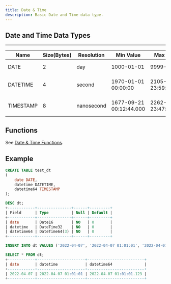 ```yaml
---
title: Date & Time
description: Basic Date and Time data type.
---
```


## Date and Time Data Types

---
|  Name | Size(Bytes)    |  Resolution | Min Value             | Max Value                     | Description
|------------| ------- |  ---------- | --------------------- |------------------------------ | ---------------------- |
|  DATE      | 2 |  day        | 1000-01-01            | 9999-12-31                    | YYYY-MM-DD             |
|  DATETIME  | 4 |  second     | 1970-01-01 00:00:00   | 2105-12-31 23:59:59           | YYYY-MM-DD hh:mm:ss    |
|  TIMESTAMP | 8 |  nanosecond | 1677-09-21 00:12:44.000 | 2262-04-11 23:47:16.854     | YYYY-MM-DD hh:mm:ss.ff |

## Functions

See [Date & Time Functions](/doc/reference/functions/datetime-functions).

## Example
```sql
CREATE TABLE test_dt
(
    date DATE,
    datetime DATETIME,
    datetime64 TIMESTAMP 
);

DESC dt;
+------------+---------------+------+---------+
| Field      | Type          | Null | Default |
+------------+---------------+------+---------+
| date       | Date16        | NO   | 0       |
| datetime   | DateTime32    | NO   | 0       |
| datetime64 | DateTime64(3) | NO   | 0       |
+------------+---------------+------+---------+

INSERT INTO dt VALUES ('2022-04-07', '2022-04-07 01:01:01', '2022-04-07 01:01:01.123');

SELECT * FROM dt;
+------------+---------------------+-------------------------+
| date       | datetime            | datetime64              |
+------------+---------------------+-------------------------+
| 2022-04-07 | 2022-04-07 01:01:01 | 2022-04-07 01:01:01.123 |
+------------+---------------------+-------------------------+
```
